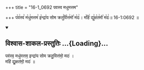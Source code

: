 +++
title = "16-1_0692 पवस्व मधुमत्तम"

+++
प꣡व꣢स्व꣣ म꣡धु꣢मत्तम꣣ इ꣡न्द्रा꣢य सोम क्रतु꣣वि꣡त्त꣢मो꣣ म꣡दः꣢। म꣡हि꣢ द्यु꣣क्ष꣡त꣢मो꣣ म꣡दः꣢॥ 16-1:0692 ॥

<div class="js_include" newlevelforh1="2" title="विश्वास-शाकल-प्रस्तुतिः" unfilled url="/vedAH_Rk/shAkalam/saMhitA/vishvAsa-prastutiH/09/108/01_pavasva_madhumattama.md">
<details open><summary><h2>विश्वास-शाकल-प्रस्तुतिः ...{Loading}...</h2></summary>


पव॑स्व॒ मधु॑मत्तम॒ इन्द्रा॑य सोम क्रतु॒वित्त॑मो॒ मदः॑ ।  
महि॑ द्यु॒क्षत॑मो॒ मदः॑ ॥

</details>
</div>